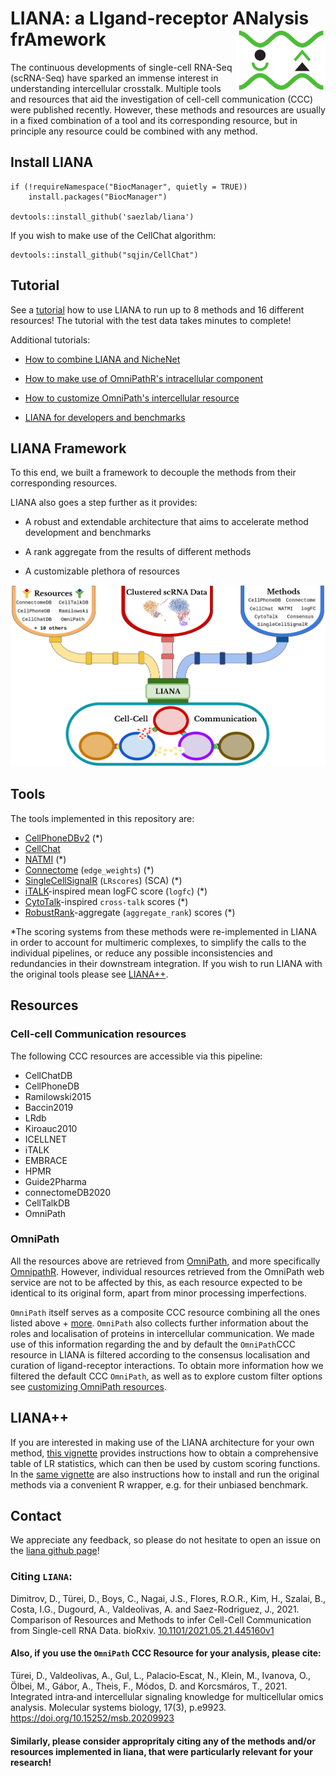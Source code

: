# LIANA: a LIgand-receptor ANalysis frAmework <img src="liana_logo.png" align="right" height="100">

The continuous developments of single-cell RNA-Seq (scRNA-Seq) have sparked
an immense interest in understanding intercellular crosstalk. Multiple
tools and resources that aid the investigation of cell-cell communication (CCC)
were published recently.
However, these methods and resources are usually in a fixed combination of a
tool and its corresponding resource, but in principle any resource could be
combined with any method.  

    
## Install LIANA  
```{r}
if (!requireNamespace("BiocManager", quietly = TRUE))
    install.packages("BiocManager")
    
devtools::install_github('saezlab/liana')
```

If you wish to make use of the CellChat algorithm:
```{r}
devtools::install_github("sqjin/CellChat")
```

  
## Tutorial
See a [tutorial](https://saezlab.github.io/liana/articles/liana_tutorial.html) how to use LIANA to run up to 8 methods and 16 different resources!
The tutorial with the test data takes minutes to complete!    
  
Additional tutorials:  

* [How to combine LIANA and NicheNet](https://saezlab.github.io/liana/articles/liana_nichenet.html)  

* [How to make use of OmniPathR's intracellular component](https://saezlab.github.io/liana/articles/liana_intracell.html)  

* [How to customize OmniPath's intercellular resource](https://saezlab.github.io/liana/articles/liana_intracell.html)  

* [LIANA for developers and benchmarks](https://saezlab.github.io/liana/articles/liana_devel.html)  
  
  
## LIANA Framework
  
To this end, we built a framework to decouple the methods from their corresponding resources.
   
LIANA also goes a step further as it provides:

* A robust and extendable architecture that aims to accelerate method development and benchmarks

* A rank aggregate from the results of different methods

* A customizable plethora of resources
  
![landingpage](ligrec_pipe.png)
  
  
## Tools

The tools implemented in this repository are:

- [CellPhoneDBv2](https://github.com/Teichlab/cellphonedb) (*)
- [CellChat](https://github.com/sqjin/CellChat)
- [NATMI](https://github.com/forrest-lab/NATMI) (*)
- [Connectome](https://github.com/msraredon/Connectome) (`edge_weights`) (*)
- [SingleCellSignalR](https://github.com/SCA-IRCM/SingleCellSignalR) (`LRscores`) (SCA) (*)
- [iTALK](https://github.com/Coolgenome/iTALK)-inspired mean logFC score (`logfc`) (*)
- [CytoTalk](https://advances.sciencemag.org/content/7/16/eabf1356)-inspired `cross-talk` scores (*)
- [RobustRank](https://pubmed.ncbi.nlm.nih.gov/22247279/)-aggregate (`aggregate_rank`) scores (*)
  
*The scoring systems from these methods were re-implemented in LIANA in order to account for multimeric complexes, to simplify the calls to the individual pipelines, or reduce any possible inconsistencies and redundancies in their downstream integration. If you wish to run LIANA with the original tools please see [LIANA++](https://saezlab.github.io/liana/articles/liana_devel.html).
  
  
## Resources

### Cell-cell Communication resources

The following CCC resources are accessible via this pipeline:

- CellChatDB
- CellPhoneDB
- Ramilowski2015
- Baccin2019
- LRdb
- Kiroauc2010
- ICELLNET
- iTALK
- EMBRACE
- HPMR
- Guide2Pharma
- connectomeDB2020
- CellTalkDB
- OmniPath
  
  
### OmniPath
  
All the resources above are retrieved from [OmniPath](https://omnipathdb.org/),
and more specifically [OmnipathR](https://github.com/saezlab/OmnipathR).
However, individual resources retrieved from the OmniPath web service are not to be affected by this, as each resource expected to be identical to its original form, apart from minor processing imperfections.
  
`OmniPath` itself serves as a composite CCC resource combining all the ones listed
above + [more](https://doi.org/10.15252/msb.20209923). `OmniPath` also collects
further information about the roles and localisation of proteins in intercellular communication.
We made use of this information regarding the and by default the `OmniPath`CCC
resource in LIANA is filtered according to the consensus localisation and curation of
ligand-receptor interactions. To obtain more information how we filtered the default CCC `OmniPath`,
as well as to explore custom filter options see [customizing OmniPath resources](https://saezlab.github.io/liana/articles/liana_custom_op.html).  
  
  
## LIANA++
If you are interested in making use of the LIANA architecture for your own method, [this vignette](https://saezlab.github.io/liana/articles/liana_devel.html) provides instructions how to obtain a comprehensive table of LR statistics, which can then be used by custom scoring functions.
In the [same vignette](https://saezlab.github.io/liana/articles/liana_devel.html) are also instructions how to install and run the original methods via a convenient R wrapper, e.g. for their unbiased benchmark.
  
  
  
## Contact
We appreciate any feedback, so please do not hesitate to open an issue on the [liana github page](https://github.com/saezlab/liana)!  
  
  
  
### Citing `LIANA`:
Dimitrov, D., Türei, D., Boys, C., Nagai, J.S., Flores, R.O.R., Kim, H., Szalai, B., Costa, I.G., Dugourd, A., Valdeolivas, A. and Saez-Rodriguez, J., 2021.  Comparison of Resources and Methods to infer Cell-Cell Communication from Single-cell RNA Data.
  bioRxiv. [10.1101/2021.05.21.445160v1](https://www.biorxiv.org/content/10.1101/2021.05.21.445160v1)

#### Also, if you use the `OmniPath` CCC Resource for your analysis, please cite:
Türei, D., Valdeolivas, A., Gul, L., Palacio‐Escat, N., Klein, M., Ivanova, O., Ölbei, M., Gábor, A., Theis, F., Módos, D. and Korcsmáros, T., 2021. Integrated intra‐and intercellular signaling knowledge for multicellular omics analysis. Molecular systems biology, 17(3), p.e9923.
https://doi.org/10.15252/msb.20209923
  
#### Similarly, please consider appropritaly citing any of the methods and/or resources implemented in liana, that were particularly relevant for your research!

